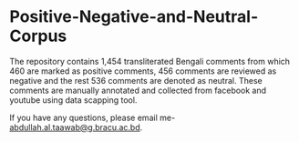 # Positive-Negative-and-Neutral-Corpus
The repository contains 1,454 transliterated Bengali comments from which 460 are marked as positive comments, 456 comments are reviewed as negative and the rest 536 comments are denoted as neutral. These comments are manually annotated and collected from facebook and youtube using data scapping tool.

If you have any questions, please email me- abdullah.al.taawab@g.bracu.ac.bd.
